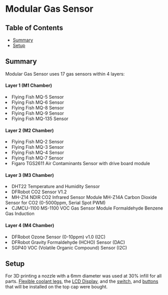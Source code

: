 # Modular Gas Sensor

## Table of Contents
* [Summary](#Summary)
* [Setup](#Setup)


## Summary
Modular Gas Sensor uses 17 gas sensors within 4 layers:

 #### Layer 1 (M1 Chamber)
 <li>Flying Fish MQ-5 Sensor</li>
 <li>Flying Fish MQ-6 Sensor</li>
 <li>Flying Fish MQ-8 Sensor</li>
 <li>Flying Fish MQ-9 Sensor</li>
 <li>Flying Fish MQ-135 Sensor</li>
 
 #### Layer 2 (M2 Chamber)
 <li>Flying Fish MQ-2 Sensor</li>
 <li>Flying Fish MQ-3 Sensor</li>
 <li>Flying Fish MQ-4 Sensor</li>
 <li>Flying Fish MQ-7 Sensor</li>
 <li>Figaro TGS2611 Air Contaminants Sensor with drive board module</li>

 #### Layer 3 (M3 Chamber)
 
 <li>DHT22 Temperature and Humidity Sensor</li>
 <li>DFRobot CO2 Sensor V1.2</li>
 <li>MH-Z14 NDIR CO2 Infrared Sensor Module MH-Z14A Carbon Dioxide Sensor for CO2 (0-5000ppm, Serial Spot PWM)</li>
 <li>CJMCU-1100 MS-1100 VOC Gas Sensor Module Formaldehyde Benzene Gas Induction</li>


 #### Layer 4 (M4 Chamber)
 <li>DFRobot Ozone Sensor (0-10ppm) v1.0 (I2C)</li>
 <li>DFRobot Gravity Formaldehyde (HCHO) Sensor (DAC)</li>
 <li>SGP40 VOC (Volatile Organic Compound) Sensor (I2C)</li>

## Setup
For 3D printing a nozzle with a 6mm diameter was used at 30% infill for all parts. [Flexible coolant legs](https://www.digikey.com/en/products/detail/sparkfun-electronics/TOL-12783/5824155?utm_adgroup=General&utm_source=google&utm_medium=cpc&utm_campaign=PMax:%20Smart%20Shopping_Product_Zombie%20SKUS&utm_term=&utm_content=General&gclid=Cj0KCQjw6_CYBhDjARIsABnuSzqPX2GuNUt2bYVIlHV3N7wA1GGKaSdiUak0ngwGREQYPdxWJJmBYF0aAgo9EALw_wcB), the [LCD Display](https://www.amazon.com/JANSANE-Arduino-Display-Interface-Raspberry/dp/B07D83DY17), and the [switch](https://www.amazon.com/gp/product/B01N2U8PK0/ref=ppx_yo_dt_b_search_asin_title?ie=UTF8&psc=1&pldnSite=1), and [buttons](https://www.amazon.com/gp/product/B06XF6PT9L/ref=ppx_yo_dt_b_search_asin_title?ie=UTF8&psc=1&pldnSite=1) that will be installed on the top cap were bought.
